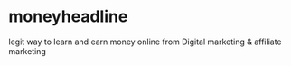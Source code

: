 # moneyheadline
legit way to learn and  earn money online from Digital marketing &amp; affiliate marketing 
